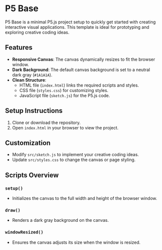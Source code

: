 ﻿# P5 Base

P5 Base is a minimal P5.js project setup to quickly get started with creating interactive visual applications. This template is ideal for prototyping and exploring creative coding ideas.

## Features

- **Responsive Canvas**: The canvas dynamically resizes to fit the browser window.
- **Dark Background**: The default canvas background is set to a neutral dark gray (`#1A1A1A`).
- **Clean Structure**:
  - HTML file (`index.html`) links the required scripts and styles.
  - CSS file (`styles.css`) for customizing styles.
  - JavaScript file (`sketch.js`) for the P5.js code.

## Setup Instructions

1. Clone or download the repository.
2. Open `index.html` in your browser to view the project.

## Customization

- Modify `src/sketch.js` to implement your creative coding ideas.
- Update `src/styles.css` to change the canvas or page styling.

## Scripts Overview

### `setup()`
- Initializes the canvas to the full width and height of the browser window.

### `draw()`
- Renders a dark gray background on the canvas.

### `windowResized()`
- Ensures the canvas adjusts its size when the window is resized.
